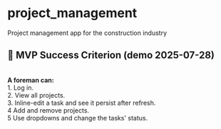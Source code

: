 # project_management
Project management app for the construction industry
<br>
## 🚀 MVP Success Criterion (demo 2025-07-28)
<br>**A foreman can:**<br>1. Log in.<br>2. View all projects.<br>3. Inline-edit a task and see it persist after refresh.<br>4 Add and remove projects.<br>5 Use dropdowns and change the tasks' status.
